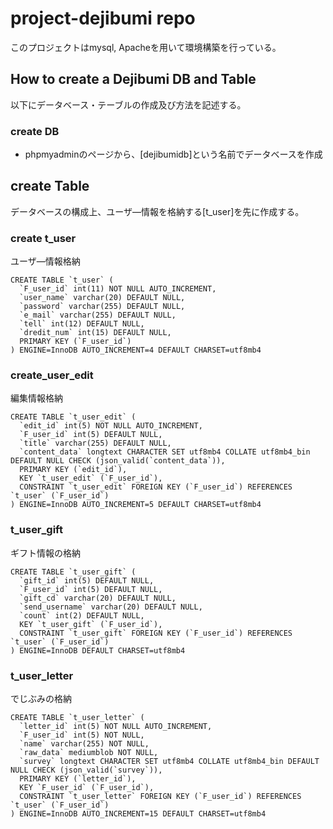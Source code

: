 # project-dejibumi repo
このプロジェクトはmysql, Apacheを用いて環境構築を行っている。


## How to create a Dejibumi DB and Table
以下にデータベース・テーブルの作成及び方法を記述する。

### create DB
- phpmyadminのページから、[dejibumidb]という名前でデータベースを作成

## create Table
データベースの構成上、ユーザ―情報を格納する[t_user]を先に作成する。

### create t_user
ユーザ―情報格納
```
CREATE TABLE `t_user` (
  `F_user_id` int(11) NOT NULL AUTO_INCREMENT,
  `user_name` varchar(20) DEFAULT NULL,
  `password` varchar(255) DEFAULT NULL,
  `e_mail` varchar(255) DEFAULT NULL,
  `tell` int(12) DEFAULT NULL,
  `dredit_num` int(15) DEFAULT NULL,
  PRIMARY KEY (`F_user_id`)
) ENGINE=InnoDB AUTO_INCREMENT=4 DEFAULT CHARSET=utf8mb4
```

### create_user_edit
編集情報格納
```
CREATE TABLE `t_user_edit` (
  `edit_id` int(5) NOT NULL AUTO_INCREMENT,
  `F_user_id` int(5) DEFAULT NULL,
  `title` varchar(255) DEFAULT NULL,
  `content_data` longtext CHARACTER SET utf8mb4 COLLATE utf8mb4_bin DEFAULT NULL CHECK (json_valid(`content_data`)),
  PRIMARY KEY (`edit_id`),
  KEY `t_user_edit` (`F_user_id`),
  CONSTRAINT `t_user_edit` FOREIGN KEY (`F_user_id`) REFERENCES `t_user` (`F_user_id`)
) ENGINE=InnoDB AUTO_INCREMENT=5 DEFAULT CHARSET=utf8mb4
```

### t_user_gift
ギフト情報の格納
```
CREATE TABLE `t_user_gift` (
  `gift_id` int(5) DEFAULT NULL,
  `F_user_id` int(5) DEFAULT NULL,
  `gift_cd` varchar(20) DEFAULT NULL,
  `send_username` varchar(20) DEFAULT NULL,
  `count` int(2) DEFAULT NULL,
  KEY `t_user_gift` (`F_user_id`),
  CONSTRAINT `t_user_gift` FOREIGN KEY (`F_user_id`) REFERENCES `t_user` (`F_user_id`)
) ENGINE=InnoDB DEFAULT CHARSET=utf8mb4
```
### t_user_letter
でじぶみの格納
```
CREATE TABLE `t_user_letter` (
  `letter_id` int(5) NOT NULL AUTO_INCREMENT,
  `F_user_id` int(5) NOT NULL,
  `name` varchar(255) NOT NULL,
  `raw_data` mediumblob NOT NULL,
  `survey` longtext CHARACTER SET utf8mb4 COLLATE utf8mb4_bin DEFAULT NULL CHECK (json_valid(`survey`)),
  PRIMARY KEY (`letter_id`),
  KEY `F_user_id` (`F_user_id`),
  CONSTRAINT `t_user_letter` FOREIGN KEY (`F_user_id`) REFERENCES `t_user` (`F_user_id`)
) ENGINE=InnoDB AUTO_INCREMENT=15 DEFAULT CHARSET=utf8mb4
```
